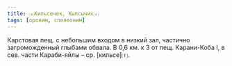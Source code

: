 ```yaml
---
title: ⒜Кильсечек, Кылсычих⒵
tags: [ороним, спелеоним]
---
```


Карстовая пещ. с небольшим входом в низкий зал, частично загроможденный глыбами
обвала. В 0,6 км. к З от пещ. Карани-Коба I, в сев. части Караби-яйлы – ср.
[кильсе]⒯.
